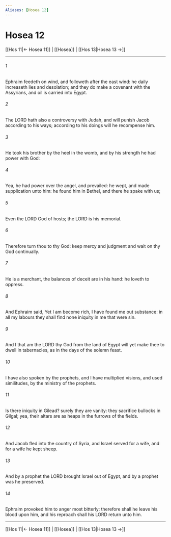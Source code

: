 ```yaml
---
Aliases: [Hosea 12]
---
```

# Hosea 12

[[Hos 11|← Hosea 11]] | [[Hosea]] | [[Hos 13|Hosea 13 →]]
***



###### 1 
Ephraim feedeth on wind, and followeth after the east wind: he daily increaseth lies and desolation; and they do make a covenant with the Assyrians, and oil is carried into Egypt. 

###### 2 
The LORD hath also a controversy with Judah, and will punish Jacob according to his ways; according to his doings will he recompense him. 

###### 3 
He took his brother by the heel in the womb, and by his strength he had power with God: 

###### 4 
Yea, he had power over the angel, and prevailed: he wept, and made supplication unto him: he found him in Bethel, and there he spake with us; 

###### 5 
Even the LORD God of hosts; the LORD is his memorial. 

###### 6 
Therefore turn thou to thy God: keep mercy and judgment and wait on thy God continually. 

###### 7 
He is a merchant, the balances of deceit are in his hand: he loveth to oppress. 

###### 8 
And Ephraim said, Yet I am become rich, I have found me out substance: in all my labours they shall find none iniquity in me that were sin. 

###### 9 
And I that am the LORD thy God from the land of Egypt will yet make thee to dwell in tabernacles, as in the days of the solemn feast. 

###### 10 
I have also spoken by the prophets, and I have multiplied visions, and used similitudes, by the ministry of the prophets. 

###### 11 
Is there iniquity in Gilead? surely they are vanity: they sacrifice bullocks in Gilgal; yea, their altars are as heaps in the furrows of the fields. 

###### 12 
And Jacob fled into the country of Syria, and Israel served for a wife, and for a wife he kept sheep. 

###### 13 
And by a prophet the LORD brought Israel out of Egypt, and by a prophet was he preserved. 

###### 14 
Ephraim provoked him to anger most bitterly: therefore shall he leave his blood upon him, and his reproach shall his LORD return unto him.

***
[[Hos 11|← Hosea 11]] | [[Hosea]] | [[Hos 13|Hosea 13 →]]
